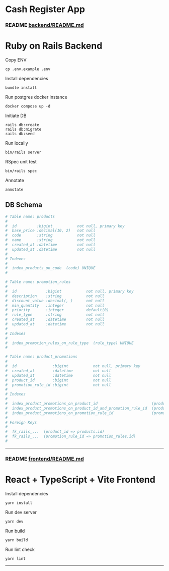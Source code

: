 # Cash Register App

### README [backend/README.md](backend/README.md)

# Ruby on Rails Backend 

Copy ENV

```
cp .env.example .env
```

Install dependencies

```
bundle install
```

Run postgres docker instance

```
docker compose up -d
```

Initiate DB

```
rails db:create
rails db:migrate
rails db:seed
```

Run locally

```
bin/rails server
```

RSpec unit test

```
bin/rails spec
```

Annotate

```
annotate
```

## DB Schema

```yaml
# Table name: products
#
#  id         :bigint           not null, primary key
#  base_price :decimal(10, 2)   not null
#  code       :string           not null
#  name       :string           not null
#  created_at :datetime         not null
#  updated_at :datetime         not null
#
# Indexes
#
#  index_products_on_code  (code) UNIQUE
#
```

```yaml
# Table name: promotion_rules
#
#  id             :bigint           not null, primary key
#  description    :string           not null
#  discount_value :decimal(, )      not null
#  min_quantity   :integer          not null
#  priority       :integer          default(0)
#  rule_type      :string           not null
#  created_at     :datetime         not null
#  updated_at     :datetime         not null
#
# Indexes
#
#  index_promotion_rules_on_rule_type  (rule_type) UNIQUE
#
```

```yaml
# Table name: product_promotions
#
#  id                :bigint           not null, primary key
#  created_at        :datetime         not null
#  updated_at        :datetime         not null
#  product_id        :bigint           not null
#  promotion_rule_id :bigint           not null
#
# Indexes
#
#  index_product_promotions_on_product_id                        (product_id)
#  index_product_promotions_on_product_id_and_promotion_rule_id  (product_id,promotion_rule_id) UNIQUE
#  index_product_promotions_on_promotion_rule_id                 (promotion_rule_id)
#
# Foreign Keys
#
#  fk_rails_...  (product_id => products.id)
#  fk_rails_...  (promotion_rule_id => promotion_rules.id)
#
```

---

### README [frontend/README.md](frontend/README.md)

# React + TypeScript + Vite Frontend

Install dependencies

```
yarn install
```

Run dev server

```
yarn dev
```

Run build

```
yarn build
```

Run lint check

```
yarn lint
```

---
